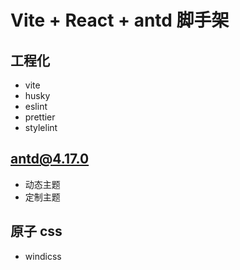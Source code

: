 # Vite + React + antd 脚手架

## 工程化

- vite
- husky
- eslint
- prettier
- stylelint

## antd@4.17.0

- 动态主题
- 定制主题

## 原子 css

- windicss
